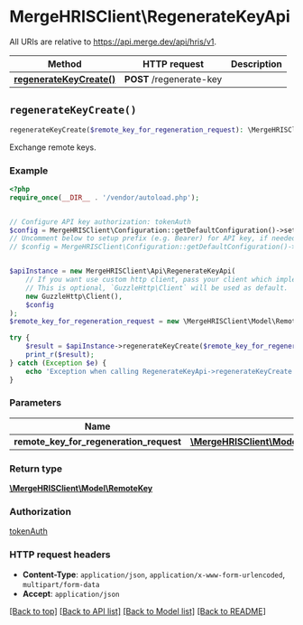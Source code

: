 # MergeHRISClient\RegenerateKeyApi

All URIs are relative to https://api.merge.dev/api/hris/v1.

Method | HTTP request | Description
------------- | ------------- | -------------
[**regenerateKeyCreate()**](RegenerateKeyApi.md#regenerateKeyCreate) | **POST** /regenerate-key | 


## `regenerateKeyCreate()`

```php
regenerateKeyCreate($remote_key_for_regeneration_request): \MergeHRISClient\Model\RemoteKey
```



Exchange remote keys.

### Example

```php
<?php
require_once(__DIR__ . '/vendor/autoload.php');


// Configure API key authorization: tokenAuth
$config = MergeHRISClient\Configuration::getDefaultConfiguration()->setApiKey('Authorization', 'YOUR_API_KEY');
// Uncomment below to setup prefix (e.g. Bearer) for API key, if needed
// $config = MergeHRISClient\Configuration::getDefaultConfiguration()->setApiKeyPrefix('Authorization', 'Bearer');


$apiInstance = new MergeHRISClient\Api\RegenerateKeyApi(
    // If you want use custom http client, pass your client which implements `GuzzleHttp\ClientInterface`.
    // This is optional, `GuzzleHttp\Client` will be used as default.
    new GuzzleHttp\Client(),
    $config
);
$remote_key_for_regeneration_request = new \MergeHRISClient\Model\RemoteKeyForRegenerationRequest(); // \MergeHRISClient\Model\RemoteKeyForRegenerationRequest

try {
    $result = $apiInstance->regenerateKeyCreate($remote_key_for_regeneration_request);
    print_r($result);
} catch (Exception $e) {
    echo 'Exception when calling RegenerateKeyApi->regenerateKeyCreate: ', $e->getMessage(), PHP_EOL;
}
```

### Parameters

Name | Type | Description  | Notes
------------- | ------------- | ------------- | -------------
 **remote_key_for_regeneration_request** | [**\MergeHRISClient\Model\RemoteKeyForRegenerationRequest**](../Model/RemoteKeyForRegenerationRequest.md)|  |

### Return type

[**\MergeHRISClient\Model\RemoteKey**](../Model/RemoteKey.md)

### Authorization

[tokenAuth](../../README.md#tokenAuth)

### HTTP request headers

- **Content-Type**: `application/json`, `application/x-www-form-urlencoded`, `multipart/form-data`
- **Accept**: `application/json`

[[Back to top]](#) [[Back to API list]](../../README.md#endpoints)
[[Back to Model list]](../../README.md#models)
[[Back to README]](../../README.md)
